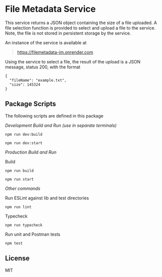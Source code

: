 # File Metadata Service

This service returns a JSON object containing the size of a file uploaded. A
file selection function is provided to select and upload a file to the
service. Note, the file is not stored in persistent storage by the service.

An instance of the service is available at

> https://filemetadata-jm.onrender.com

Using the service to select a file, the result of the upload is a JSON message,
status 200, with the format

    {
      "fileName": "example.txt",
      "size": 145324
    }

## Package Scripts

The following scripts are defined in this package

*Development Build and Run (use in separate terminals)*

```
npm run dev:build
```

```
npm run dev:start
```

*Production Build and Run*

Build

```
npm run build
```

```
npm run start
```

*Other commands*

Run ESLint against lib and test directories

```
npm run lint
```

Typecheck

```
npm run typecheck
```

Run unit and Postman tests

```
npm test
```

## License
MIT
